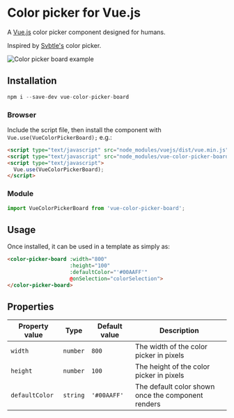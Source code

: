# Color picker for Vue.js 

A [Vue.js](https://vuejs.org/) color picker component designed for humans.

Inspired by [Svbtle's](https://svbtle.com/) color picker.

![Color picker board example](https://s3-us-west-2.amazonaws.com/betamark/6a363e608fc71.gif)

## Installation

```js
npm i --save-dev vue-color-picker-board
```

### Browser

Include the script file, then install the component with `Vue.use(VueColorPickerBoard);` e.g.:

```html
<script type="text/javascript" src="node_modules/vuejs/dist/vue.min.js"></script>
<script type="text/javascript" src="node_modules/vue-color-picker-board/dist/vue-color-picker-board.min.js"></script>
<script type="text/javascript">
  Vue.use(VueColorPickerBoard);
</script>
```

### Module

```js
import VueColorPickerBoard from 'vue-color-picker-board';
```

## Usage

Once installed, it can be used in a template as simply as:

```html
<color-picker-board :width="800"
                    :height="100"
                    :defaultColor="'#00AAFF'"
                    @onSelection="colorSelection">
</color-picker-board>
```

## Properties

  | Property value | Type | Default value | Description |
  | -------------- | ---- | ------------- | ----------- |
  | `width` | `number` | `800` | The width of the color picker in pixels |
  | `height` | `number` | `100` | The height of the color picker in pixels |
  | `defaultColor` | `string` | `'#00AAFF'` | The default color shown once the component renders |
